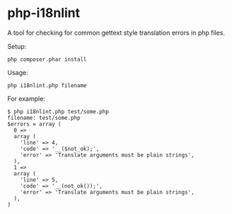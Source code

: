 php-i18nlint
============

A tool for checking for common gettext style translation errors in php files.

Setup:
```
php composer.phar install
```

Usage:
```
php i18nlint.php filename
```

For example:

    $ php i18nlint.php test/some.php 
    filename: test/some.php
    $errors = array (
      0 => 
      array (
        'line' => 4,
        'code' => '__($not_ok);',
        'error' => 'Translate arguments must be plain strings',
      ),
      1 => 
      array (
        'line' => 5,
        'code' => '__(not_ok());',
        'error' => 'Translate arguments must be plain strings',
      ),
    )




